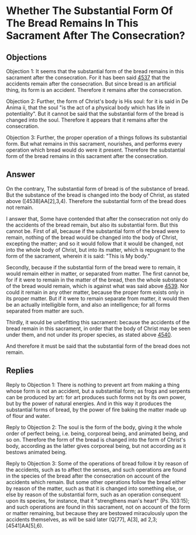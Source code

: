 # Whether The Substantial Form Of The Bread Remains In This Sacrament After The Consecration?

## Objections

Objection 1: It seems that the substantial form of the bread remains in this sacrament after the consecration. For it has been said [4537](A[5]) that the accidents remain after the consecration. But since bread is an artificial thing, its form is an accident. Therefore it remains after the consecration.

Objection 2: Further, the form of Christ's body is His soul: for it is said in De Anima ii, that the soul "is the act of a physical body which has life in potentiality". But it cannot be said that the substantial form of the bread is changed into the soul. Therefore it appears that it remains after the consecration.

Objection 3: Further, the proper operation of a things follows its substantial form. But what remains in this sacrament, nourishes, and performs every operation which bread would do were it present. Therefore the substantial form of the bread remains in this sacrament after the consecration.

## Answer

On the contrary, The substantial form of bread is of the substance of bread. But the substance of the bread is changed into the body of Christ, as stated above ([4538]AA[2],3,4). Therefore the substantial form of the bread does not remain.

I answer that, Some have contended that after the consecration not only do the accidents of the bread remain, but also its substantial form. But this cannot be. First of all, because if the substantial form of the bread were to remain, nothing of the bread would be changed into the body of Christ, excepting the matter; and so it would follow that it would be changed, not into the whole body of Christ, but into its matter, which is repugnant to the form of the sacrament, wherein it is said: "This is My body."

Secondly, because if the substantial form of the bread were to remain, it would remain either in matter, or separated from matter. The first cannot be, for if it were to remain in the matter of the bread, then the whole substance of the bread would remain, which is against what was said above [4539](A[2]). Nor could it remain in any other matter, because the proper form exists only in its proper matter. But if it were to remain separate from matter, it would then be an actually intelligible form, and also an intelligence; for all forms separated from matter are such.

Thirdly, it would be unbefitting this sacrament: because the accidents of the bread remain in this sacrament, in order that the body of Christ may be seen under them, and not under its proper species, as stated above [4540](A[5]).

And therefore it must be said that the substantial form of the bread does not remain.

## Replies

Reply to Objection 1: There is nothing to prevent art from making a thing whose form is not an accident, but a substantial form; as frogs and serpents can be produced by art: for art produces such forms not by its own power, but by the power of natural energies. And in this way it produces the substantial forms of bread, by the power of fire baking the matter made up of flour and water.

Reply to Objection 2: The soul is the form of the body, giving it the whole order of perfect being, i.e. being, corporeal being, and animated being, and so on. Therefore the form of the bread is changed into the form of Christ's body, according as the latter gives corporeal being, but not according as it bestows animated being.

Reply to Objection 3: Some of the operations of bread follow it by reason of the accidents, such as to affect the senses, and such operations are found in the species of the bread after the consecration on account of the accidents which remain. But some other operations follow the bread either by reason of the matter, such as that it is changed into something else, or else by reason of the substantial form, such as an operation consequent upon its species, for instance, that it "strengthens man's heart" (Ps. 103:15); and such operations are found in this sacrament, not on account of the form or matter remaining, but because they are bestowed miraculously upon the accidents themselves, as will be said later (Q[77], A[3], ad 2,3; [4541]AA[5],6).